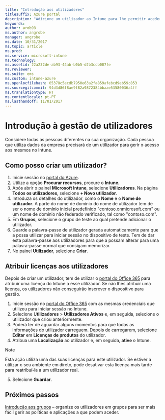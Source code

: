 ```yaml
---
title: "Introdução aos utilizadores"
titlesuffix: Azure portal
description: "Adicione um utilizador ao Intune para lhe permitir aceder a recursos da empresa em dispositivos móveis."
keywords: 
author: arob98
ms.author: angrobe
manager: angrobe
ms.date: 10/31/2017
ms.topic: article
ms.prod: 
ms.service: microsoft-intune
ms.technology: 
ms.assetid: 22a232de-ab93-44ab-b0b5-d2b3ccb007fe
ms.reviewer: 
ms.suite: ems
ms.custom: intune-azure
ms.openlocfilehash: 05378c5ecdb7950e63a2fa859afebcd9eb59c853
ms.sourcegitcommit: 94d3d86f8ae9f82a9872384bbaae53580036a4ff
ms.translationtype: HT
ms.contentlocale: pt-PT
ms.lasthandoff: 11/01/2017
---
```

# <a name="get-started-with-managing-users"></a>Introdução à gestão de utilizadores

Considere todas as pessoas diferentes na sua organização. Cada pessoa que utiliza dados da empresa precisará de um utilizador para gerir o acesso aos mesmos no Intune.

## <a name="how-do-i-create-a-user"></a>Como posso criar um utilizador?

1. Inicie sessão no [portal do Azure](https://portal.azure.com).
2. Utilize a opção **Procurar recursos**, procure o **Intune**.
3. Após abrir o painel **Microsoft Intune**, selecione **Utilizadores**. Na página **Todos os utilizadores**, selecione **+ Novo utilizador**.
4. Introduza os detalhes do utilizador, como o **Nome** e o **Nome de utilizador**. A parte do nome de domínio do nome de utilizador tem de ser o nome de domínio inicial predefinido "contoso.onmicrosoft.com" ou um nome de domínio não federado verificado, tal como "contoso.com".
5. Em **Grupos**, selecione o grupo de teste ao qual pretende adicionar o utilizador.
6. Guarde a palavra-passe de utilizador gerada automaticamente para que a possa utilizar para iniciar sessão no dispositivo de teste. Tem de dar esta palavra-passe aos utilizadores para que a possam alterar para uma palavra-passe normal que consigam memorizar.
7. No painel **Utilizador**, selecione **Criar**.

## <a name="assigning-licenses-to-users"></a>Atribuir licenças aos utilizadores

Depois de criar um utilizador, tem de utilizar o [portal do Office 365](http://go.microsoft.com/fwlink/p/?LinkId=698854) para atribuir uma licença do Intune a esse utilizador. Se não lhes atribuir uma licença, os utilizadores não conseguirão inscrever o dispositivo para gestão.

1. Inicie sessão no [portal do Office 365](http://go.microsoft.com/fwlink/p/?LinkId=698854) com as mesmas credenciais que utilizou para iniciar sessão no Intune.
2. Selecione **Utilizadores** > **Utilizadores Ativos** e, em seguida, selecione o utilizador que criou anteriormente.
3. Poderá ter de aguardar alguns momentos para que todas as informações do utilizador carreguem. Depois de carregarem, selecione **Editar** em **Licenças de produtos** do utilizador.
4. Atribua uma **Localização** ao utilizador e, em seguida, **ative** o Intune.

 > [!NOTE]
 > Esta ação utiliza uma das suas licenças para este utilizador. Se estiver a utilizar o seu ambiente em direto, pode desativar esta licença mais tarde para reatribuí-la a um utilizador real.

5. Selecione **Guardar**.

## <a name="next-steps"></a>Próximos passos

[Introdução aos grupos](get-started-groups.md) – organize os utilizadores em grupos para ser mais fácil gerir as políticas e aplicações a que podem aceder.
